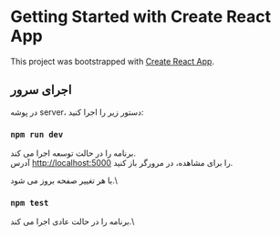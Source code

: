 # Getting Started with Create React App

This project was bootstrapped with [Create React App](https://github.com/facebook/create-react-app).

## اجرای سرور

در پوشه server، دستور زیر را اجرا کنید:

### `npm run dev`

برنامه را در حالت توسعه اجرا می کند.\
آدرس [http://localhost:5000](http://localhost:5000) را برای مشاهده، در مرورگر باز کنید.

با هر تغییر صفحه بروز می شود.\

### `npm test`

برنامه را در حالت عادی اجرا می کند.\
